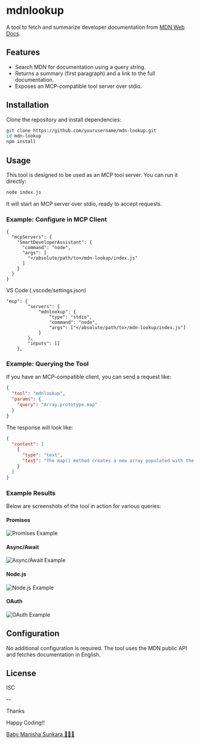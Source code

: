 # mdnlookup

A tool to fetch and summarize developer documentation from [MDN Web Docs](https://developer.mozilla.org/).

## Features

- Search MDN for documentation using a query string.
- Returns a summary (first paragraph) and a link to the full documentation.
- Exposes an MCP-compatible tool server over stdio.

## Installation

Clone the repository and install dependencies:

```sh
git clone https://github.com/yourusername/mdn-lookup.git
cd mdn-lookup
npm install
```

## Usage

This tool is designed to be used as an MCP tool server. You can run it directly:

```sh
node index.js
```

It will start an MCP server over stdio, ready to accept requests.

### Example: Configure in MCP Client 
```
{
  "mcpServers": {
    "SmartDeveloperAssistant": {
      "command": "node",
      "args": [
        "</absolute/path/to>/mdn-lookup/index.js"
      ]
    }
  }
}
```

VS Code (.vscode/settings.json)
``` 
"mcp": {
        "servers": {
            "mdnlookup": {
                "type": "stdio",
                "command": "node",
                "args": ["</absolute/path/to>/mdn-lookup/index.js"]
            }
        },
        "inputs": []
    },
```

### Example: Querying the Tool

If you have an MCP-compatible client, you can send a request like:

```json
{
  "tool": "mdnlookup",
  "params": {
    "query": "Array.prototype.map"
  }
}
```

The response will look like:

```json
{
  "content": [
    {
      "type": "text",
      "text": "The map() method creates a new array populated with the results of calling a provided function on every element in the calling array.\n\nMore info: https://developer.mozilla.org/en-US/docs/Web/JavaScript/Reference/Global_Objects/Array/map"
    }
  ]
}
```

### Example Results

Below are screenshots of the tool in action for various queries:

#### Promises

![Promises Example](images/1.promises.png)

#### Async/Await

![Async/Await Example](images/2.asyncawait.png)

#### Node.js

![Node.js Example](images/3.node.png)

#### OAuth

![OAuth Example](images/4.oauth.png)

## Configuration

No additional configuration is required. The tool uses the MDN public API and fetches documentation in English.

## License

ISC

--

Thanks

Happy Coding!!

[Baby Manisha Sunkara 👩🏻‍💻](https://babymanisha.com)


